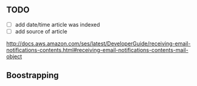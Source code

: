 
## TODO

+ [ ] add date/time article was indexed
+ [ ] add source of article

http://docs.aws.amazon.com/ses/latest/DeveloperGuide/receiving-email-notifications-contents.html#receiving-email-notifications-contents-mail-object

## Boostrapping
